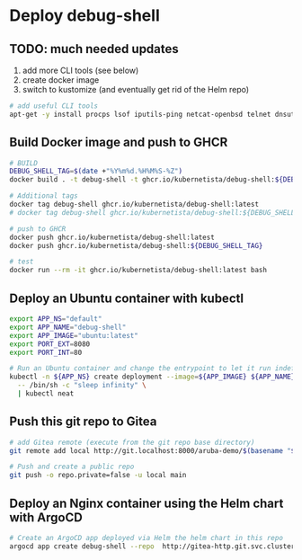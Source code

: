 # Deploy debug-shell

## TODO: much needed updates

1. add more CLI tools (see below)
2. create docker image
3. switch to kustomize (and eventually get rid of the Helm repo)

```sh
# add useful CLI tools
apt-get -y install procps lsof iputils-ping netcat-openbsd telnet dnsutils iproute2
```

## Build Docker image and push to GHCR

```sh
# BUILD
DEBUG_SHELL_TAG=$(date +"%Y%m%d.%H%M%S-%Z")
docker build . -t debug-shell -t ghcr.io/kubernetista/debug-shell:${DEBUG_SHELL_TAG}

# Additional tags
docker tag debug-shell ghcr.io/kubernetista/debug-shell:latest
# docker tag debug-shell ghcr.io/kubernetista/debug-shell:${DEBUG_SHELL_TAG}

# push to GHCR
docker push ghcr.io/kubernetista/debug-shell:latest
docker push ghcr.io/kubernetista/debug-shell:${DEBUG_SHELL_TAG}

# test
docker run --rm -it ghcr.io/kubernetista/debug-shell:latest bash

```

## Deploy an Ubuntu container with kubectl

```sh
export APP_NS="default"
export APP_NAME="debug-shell"
export APP_IMAGE="ubuntu:latest"
export PORT_EXT=8080
export PORT_INT=80

# Run an Ubuntu container and change the entrypoint to let it run indefinitely
kubectl -n ${APP_NS} create deployment --image=${APP_IMAGE} ${APP_NAME} --port=${PORT_INT} -o yaml --dry-run=client \
  -- /bin/sh -c "sleep infinity" \
  | kubectl neat
```

## Push this git repo to Gitea

```sh
# add Gitea remote (execute from the git repo base directory)
git remote add local http://git.localhost:8000/aruba-demo/$(basename "${PWD}").git

# Push and create a public repo
git push -o repo.private=false -u local main
```

## Deploy an Nginx container using the Helm chart with ArgoCD

```sh
# Create an ArgoCD app deployed via Helm the helm chart in this repo
argocd app create debug-shell --repo  http://gitea-http.git.svc.cluster.local:3000/aruba-demo/debug-shell.git --path debug-shell --dest-server https://kubernetes.default.svc --dest-namespace default --sync-policy auto --upsert --values ../values.yaml
```
